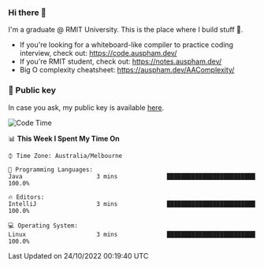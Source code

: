 ### Hi there 👋

I'm a graduate @ RMIT University. This is the place where I build stuff 👀. 

- If you're looking for a whiteboard-like compiler to practice coding interview, check out: https://code.auspham.dev/
- If you're RMIT student, check out: https://notes.auspham.dev/
- Big O complexity cheatsheet: https://auspham.dev/AAComplexity/

### 🔑 Public key

In case you ask, my public key is available [here](https://public.auspham.dev/).

<!--START_SECTION:waka-->
![Code Time](http://img.shields.io/badge/Code%20Time-892%20hrs%2032%20mins-blue)

📊 **This Week I Spent My Time On** 

```text
⌚︎ Time Zone: Australia/Melbourne

💬 Programming Languages: 
Java                     3 mins              █████████████████████████   100.0%

🔥 Editors: 
IntelliJ                 3 mins              █████████████████████████   100.0%

💻 Operating System: 
Linux                    3 mins              █████████████████████████   100.0%

```


 Last Updated on 24/10/2022 00:19:40 UTC
<!--END_SECTION:waka-->

<!--
**rockmanvnx6/rockmanvnx6** is a ✨ _special_ ✨ repository because its `README.md` (this file) appears on your GitHub profile.

Here are some ideas to get you started:

- 🔭 I’m currently working on ...
- 🌱 I’m currently learning ...
- 👯 I’m looking to collaborate on ...
- 🤔 I’m looking for help with ...
- 💬 Ask me about ...
- 📫 How to reach me: ...
- 😄 Pronouns: ...
- ⚡ Fun fact: ...
-->
